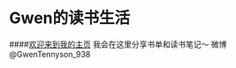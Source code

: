 # Gwen的读书生活

####[欢迎来到我的主页](https://alienmeat.github.io/GwenTheFeminist/)
我会在这里分享书单和读书笔记～
微博@GwenTennyson_938
